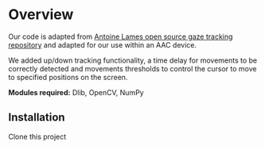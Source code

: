 # Overview
Our code is adapted from [Antoine Lames open source gaze tracking repository](https://github.com/antoinelame/GazeTracking/blob/master/README.md) and adapted for our use within an AAC device.

We added up/down tracking functionality, a time delay for movements to be correctly detected and movements thresholds to control the cursor to move to specified positions on the screen. 

**Modules required:** Dlib, OpenCV, NumPy

## Installation
Clone this project 

